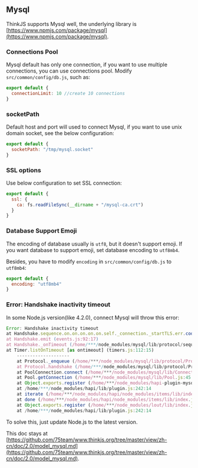 ## Mysql

ThinkJS supports Mysql well, the underlying library is [https://www.npmjs.com/package/mysql](https://www.npmjs.com/package/mysql).

### Connections Pool

Mysql default has only one connection, if you want to use multiple connections, you can use connections pool. Modify `src/common/config/db.js`, such as:

```js
export default {
  connectionLimit: 10 //create 10 connections
}
```

### socketPath

Default host and port will used to connect Mysql, if you want to use unix domain socket, see the below configuration:

```js
export default {
  socketPath: "/tmp/mysql.socket"
}
```

### SSL options

Use below configuration to set SSL connection:

```js
export default {
  ssl: {
    ca: fs.readFileSync(__dirname + "/mysql-ca.crt")
  }
}
```

### Database Support Emoji

The encoding of database usually is `utf8`, but it doesn't support emoji. If you want database to support emoji, set database encoding to `utf8mb4`.

Besides, you have to modify `encoding` in `src/common/config/db.js` to `utf8mb4`:

```js
export default {
  encoding: "utf8mb4"
}
```

### Error: Handshake inactivity timeout

In some Node.js version(like 4.2.0), connect Mysql will throw this error:

```js
Error: Handshake inactivity timeout
at Handshake.sequence.on.on.on.on.on.self._connection._startTLS.err.code (/home/***/node_modules/mysql/lib/protocol/Protocol.js:154:17)
at Handshake.emit (events.js:92:17)
at Handshake._onTimeout (/home/***/node_modules/mysql/lib/protocol/sequences/Sequence.js:116:8)
at Timer.listOnTimeout [as ontimeout] (timers.js:112:15)
    --------------------
    at Protocol._enqueue (/home/***/node_modules/mysql/lib/protocol/Protocol.js:135:48)
    at Protocol.handshake (/home/***/node_modules/mysql/lib/protocol/Protocol.js:52:41)
    at PoolConnection.connect (/home/***/node_modules/mysql/lib/Connection.js:119:18)
    at Pool.getConnection (/home/***/node_modules/mysql/lib/Pool.js:45:23)
    at Object.exports.register (/home/***/node_modules/hapi-plugin-mysql/lib/index.js:40:27)
    at /home/***/node_modules/hapi/lib/plugin.js:242:14
    at iterate (/home/***/node_modules/hapi/node_modules/items/lib/index.js:35:13)
    at done (/home/***/node_modules/hapi/node_modules/items/lib/index.js:27:25)
    at Object.exports.register (/home/***/node_modules/lout/lib/index.js:95:5)
    at /home/***/node_modules/hapi/lib/plugin.js:242:14
```

To solve this, just update Node.js to the latest version.

This doc stays at [https://github.com/75team/www.thinkjs.org/tree/master/view/zh-cn/doc/2.0/model_mysql.md](https://github.com/75team/www.thinkjs.org/tree/master/view/zh-cn/doc/2.0/model_mysql.md).
